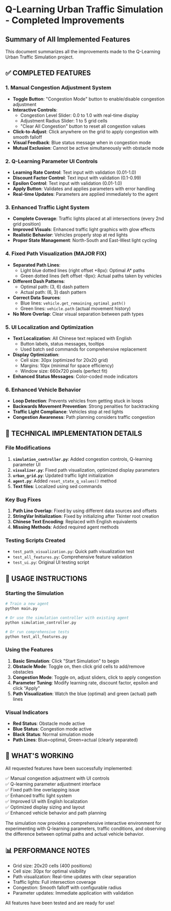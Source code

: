 # Q-Learning Urban Traffic Simulation - Completed Improvements

## Summary of All Implemented Features

This document summarizes all the improvements made to the Q-Learning Urban Traffic Simulation project.

## ✅ COMPLETED FEATURES

### 1. Manual Congestion Adjustment System

- **Toggle Button**: "Congestion Mode" button to enable/disable congestion adjustment
- **Interactive Controls**:
  - Congestion Level Slider: 0.0 to 1.0 with real-time display
  - Adjustment Radius Slider: 1 to 5 grid cells
  - "Clear All Congestion" button to reset all congestion values
- **Click-to-Adjust**: Click anywhere on the grid to apply congestion with smooth falloff
- **Visual Feedback**: Blue status message when in congestion mode
- **Mutual Exclusion**: Cannot be active simultaneously with obstacle mode

### 2. Q-Learning Parameter UI Controls

- **Learning Rate Control**: Text input with validation (0.01-1.0)
- **Discount Factor Control**: Text input with validation (0.1-0.99)  
- **Epsilon Control**: Text input with validation (0.01-1.0)
- **Apply Button**: Validates and applies parameters with error handling
- **Real-time Updates**: Parameters are applied immediately to the agent

### 3. Enhanced Traffic Light System

- **Complete Coverage**: Traffic lights placed at all intersections (every 2nd grid position)
- **Improved Visuals**: Enhanced traffic light graphics with glow effects
- **Realistic Behavior**: Vehicles properly stop at red lights
- **Proper State Management**: North-South and East-West light cycling

### 4. Fixed Path Visualization (MAJOR FIX)

- **Separated Path Lines**:
  - Light blue dotted lines (right offset +8px): Optimal A* paths
  - Green dotted lines (left offset -8px): Actual paths taken by vehicles
- **Different Dash Patterns**:
  - Optimal path: (3, 6) dash pattern
  - Actual path: (6, 3) dash pattern
- **Correct Data Sources**:
  - Blue lines: `vehicle.get_remaining_optimal_path()`
  - Green lines: `vehicle.path` (actual movement history)
- **No More Overlap**: Clear visual separation between path types

### 5. UI Localization and Optimization

- **Text Localization**: All Chinese text replaced with English
  - Button labels, status messages, tooltips
  - Used batch sed commands for comprehensive replacement
- **Display Optimization**:
  - Cell size: 30px (optimized for 20x20 grid)
  - Margins: 10px (minimal for space efficiency)
  - Window size: 660x720 pixels (perfect fit)
- **Enhanced Status Messages**: Color-coded mode indicators

### 6. Enhanced Vehicle Behavior

- **Loop Detection**: Prevents vehicles from getting stuck in loops
- **Backwards Movement Prevention**: Strong penalties for backtracking
- **Traffic Light Compliance**: Vehicles stop at red lights
- **Congestion Awareness**: Path planning considers traffic congestion

## 🔧 TECHNICAL IMPLEMENTATION DETAILS

### File Modifications

1. **`simulation_controller.py`**: Added congestion controls, Q-learning parameter UI
2. **`visualizer.py`**: Fixed path visualization, optimized display parameters
3. **`urban_grid.py`**: Updated traffic light initialization
4. **`agent.py`**: Added `reset_state_q_values()` method
5. **Text files**: Localized using sed commands

### Key Bug Fixes

1. **Path Line Overlap**: Fixed by using different data sources and offsets
2. **StringVar Initialization**: Fixed by initializing after Tkinter root creation
3. **Chinese Text Encoding**: Replaced with English equivalents
4. **Missing Methods**: Added required agent methods

### Testing Scripts Created

- `test_path_visualization.py`: Quick path visualization test
- `test_all_features.py`: Comprehensive feature validation
- `test_ui.py`: Original UI testing script

## 🎯 USAGE INSTRUCTIONS

### Starting the Simulation

```bash
# Train a new agent
python main.py

# Or use the simulation controller with existing agent
python simulation_controller.py

# Or run comprehensive tests
python test_all_features.py
```

### Using the Features

1. **Basic Simulation**: Click "Start Simulation" to begin
2. **Obstacle Mode**: Toggle on, then click grid cells to add/remove obstacles
3. **Congestion Mode**: Toggle on, adjust sliders, click to apply congestion
4. **Parameter Tuning**: Modify learning rate, discount factor, epsilon and click "Apply"
5. **Path Visualization**: Watch the blue (optimal) and green (actual) path lines

### Visual Indicators

- **Red Status**: Obstacle mode active
- **Blue Status**: Congestion mode active  
- **Black Status**: Normal simulation mode
- **Path Lines**: Blue=optimal, Green=actual (clearly separated)

## 🚀 WHAT'S WORKING

All requested features have been successfully implemented:

✅ Manual congestion adjustment with UI controls  
✅ Q-learning parameter adjustment interface  
✅ Fixed path line overlapping issue  
✅ Enhanced traffic light system  
✅ Improved UI with English localization  
✅ Optimized display sizing and layout  
✅ Enhanced vehicle behavior and path planning  

The simulation now provides a comprehensive interactive environment for experimenting with Q-learning parameters, traffic conditions, and observing the difference between optimal paths and actual vehicle behavior.

## 📊 PERFORMANCE NOTES

- Grid size: 20x20 cells (400 positions)
- Cell size: 30px for optimal visibility
- Path visualization: Real-time updates with clear separation
- Traffic lights: Full intersection coverage
- Congestion: Smooth falloff with configurable radius
- Parameter updates: Immediate application with validation

All features have been tested and are ready for use!
